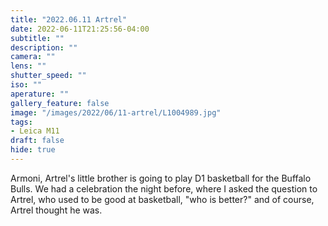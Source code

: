```yaml
---
title: "2022.06.11 Artrel"
date: 2022-06-11T21:25:56-04:00
subtitle: ""
description: ""
camera: ""
lens: ""
shutter_speed: ""
iso: ""
aperature: ""
gallery_feature: false
image: "/images/2022/06/11-artrel/L1004989.jpg"
tags:
- Leica M11
draft: false
hide: true
---
```


Armoni, Artrel's little brother is going to play D1 basketball for the Buffalo Bulls.
We had a celebration the night before, where I asked the question to Artrel, who
used to be good at basketball, "who is better?" and of course, Artrel thought
he was.


